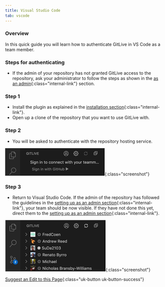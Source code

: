 ```yaml
---
title: Visual Studio Code
tab: vscode
---
```

### Overview

In this quick guide you will learn how to authenticate GitLive in VS Code as a team member.

### Steps for authenticating

* If the admin of your repository has not granted GitLive access to the repository, ask your administrator to follow the steps as shown in the [as an admin](docs/admin){:class="internal-link"} section.

### Step 1

* Install the plugin as explained in the [installation section](/){:class="internal-link"}.
* Open up a clone of the repository that you want to use GitLive with.

### Step 2

* You will be asked to authenticate with the repository hosting service.

![Authenticate with repository hosting service](/uploads/vscode-sign-in.jpg "Sign in"){:class="screenshot"}

### Step 3

* Return to Visual Studio Code. If the admin of the repository has followed the guidelines in the [setting up as an admin section](/docs/admin){:class="internal-link"}, your team should be now visible. If they have not done this yet, direct them to the [setting up as an admin section](/docs/admin){:class="internal-link"}.

![Confirm installation](/uploads/vscode-installed.jpg  "Confirm installation"){:class="screenshot"}


[Suggest an Edit to this Page](https://github.com/GitLiveApp/GitLive/edit/master/_sections/teammember-vscode.md){:class="uk-button uk-button-success"}
